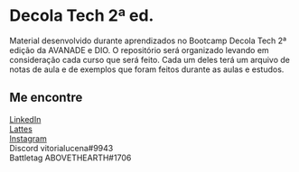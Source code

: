 # Decola Tech 2ª ed.
Material desenvolvido durante aprendizados no Bootcamp Decola Tech 2ª edição da AVANADE e DIO.
O repositório será organizado levando em consideração cada curso que será feito. Cada um deles terá um arquivo de notas de aula e de exemplos que foram feitos durante as aulas e estudos.

## Me encontre
[LinkedIn](https://www.linkedin.com/in/vitorialucena/)<br/>
[Lattes](http://lattes.cnpq.br/0212242431210198)<br/>
[Instagram](https://www.instagram.com/vvitorialucena/)<br/>
Discord vitorialucena#9943<br/>
Battletag ABOVETHEARTH#1706<br/>

